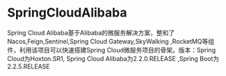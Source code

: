 # SpringCloudAlibaba
Spring Cloud Alibaba基于Alibaba的微服务解决方案，整和了Nacos,Feign,Sentinel,Spring Cloud Gateway,SkyWalking ,RocketMQ等组件，利用该项目可以快速搭建Spring Cloud微服务项目的骨架。版本：Spring Cloud为Hoxton.SR1, Spring Cloud Alibaba为2.2.0.RELEASE ,Spring Boot为2.2.5.RELEASE
